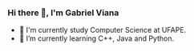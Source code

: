 ### Hi there 👋, I'm Gabriel Viana

- :blue_book: I'm currently study Computer Science at UFAPE.
- 🌱 I’m currently learning C++, Java and Python.
<!--
**vngabriel/vngabriel** is a ✨ _special_ ✨ repository because its `README.md` (this file) appears on your GitHub profile.

Here are some ideas to get you started:

- 🔭 I’m currently working on ...
- 👯 I’m looking to collaborate on ...
- 🤔 I’m looking for help with ...
- 💬 Ask me about ...
- 📫 How to reach me: ...
- 😄 Pronouns: ...
- ⚡ Fun fact: ...
-->
